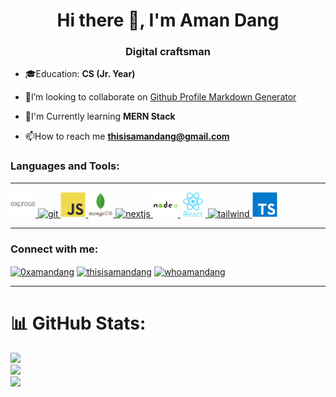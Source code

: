 <h1 align="center">Hi there 👋, I'm Aman Dang</h1>

<h3 align="center">Digital craftsman</h3>

- 🎓Education: **CS (Jr. Year)**

- 🤝I’m looking to collaborate on [Github Profile Markdown Generator](https://github.com/thisisamandang/github-profile-markdown-generator)

- 🧠I'm Currently learning **MERN Stack**

- 📫How to reach me **thisisamandang@gmail.com**

<h3 align="left">Languages and Tools:</h3>
<hr/><p align="left"> <a href="https://expressjs.com" target="_blank" rel="noreferrer"> <img src="https://raw.githubusercontent.com/devicons/devicon/master/icons/express/express-original-wordmark.svg" alt="express" width="40" height="40"/> </a> <a href="https://git-scm.com/" target="_blank" rel="noreferrer"> <img src="https://www.vectorlogo.zone/logos/git-scm/git-scm-icon.svg" alt="git" width="40" height="40"/> </a> <a href="https://developer.mozilla.org/en-US/docs/Web/JavaScript" target="_blank" rel="noreferrer"> <img src="https://raw.githubusercontent.com/devicons/devicon/master/icons/javascript/javascript-original.svg" alt="javascript" width="40" height="40"/> </a> <a href="https://www.mongodb.com/" target="_blank" rel="noreferrer"> <img src="https://raw.githubusercontent.com/devicons/devicon/master/icons/mongodb/mongodb-original-wordmark.svg" alt="mongodb" width="40" height="40"/> </a> <a href="https://nextjs.org/" target="_blank" rel="noreferrer"> <img src="https://cdn.worldvectorlogo.com/logos/nextjs-2.svg" alt="nextjs" width="40" height="40"/> </a> <a href="https://nodejs.org" target="_blank" rel="noreferrer"> <img src="https://raw.githubusercontent.com/devicons/devicon/master/icons/nodejs/nodejs-original-wordmark.svg" alt="nodejs" width="40" height="40"/> </a> <a href="https://reactjs.org/" target="_blank" rel="noreferrer"> <img src="https://raw.githubusercontent.com/devicons/devicon/master/icons/react/react-original-wordmark.svg" alt="react" width="40" height="40"/> </a> <a href="https://tailwindcss.com/" target="_blank" rel="noreferrer"> <img src="https://www.vectorlogo.zone/logos/tailwindcss/tailwindcss-icon.svg" alt="tailwind" width="40" height="40"/> </a> <a href="https://www.typescriptlang.org/" target="_blank" rel="noreferrer"> <img src="https://raw.githubusercontent.com/devicons/devicon/master/icons/typescript/typescript-original.svg" alt="typescript" width="40" height="40"/> </a> </p> <hr/>

<h3 align="left">Connect with me:</h3>
<p align="left">
<a href="https://twitter.com/0xamandang" target="blank"><img align="center" src="https://raw.githubusercontent.com/thisisamandang/github-profile-markdown-generator/main/icons/Social/twitter.svg" alt="0xamandang" height="30" width="40" /></a>
<a href="https://linkedin.com/in/thisisamandang" target="blank"><img align="center" src="https://raw.githubusercontent.com/thisisamandang/github-profile-markdown-generator/main/icons/Social/linked-in-alt.svg" alt="thisisamandang" height="30" width="40" /></a>
<a href="https://instagram.com/whoamandang" target="blank"><img align="center" src="https://raw.githubusercontent.com/thisisamandang/github-profile-markdown-generator/main/icons/Social/instagram.svg" alt="whoamandang" height="30" width="40" /></a>
</p>
<hr />

# 📊 GitHub Stats:
![](https://github-readme-stats.vercel.app/api?username=thisisamandang&theme=dark&hide_border=false&include_all_commits=false&count_private=false)<br/>
![](https://github-readme-streak-stats.herokuapp.com/?user=thisisamandang&theme=dark&hide_border=false)<br/>
![](https://github-readme-stats.vercel.app/api/top-langs/?username=thisisamandang&theme=dark&hide_border=false&include_all_commits=false&count_private=false&layout=compact)




